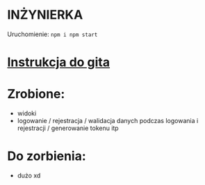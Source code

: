 # INŻYNIERKA 
Uruchomienie:
    ```
    npm i
    npm start
    ```

# [Instrukcja do gita](https://github.com/krystiancz21/Inzynierka/blob/main/git_guide.md)

# Zrobione:
 * widoki 
 * logowanie / rejestracja / walidacja danych podczas logowania i rejestracji / generowanie tokenu itp

# Do zorbienia:
 * dużo xd